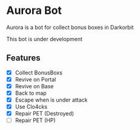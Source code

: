# Aurora Bot

Aurora is a bot for collect bonus boxes in Darkorbit

This bot is under development

## Features

- [x] Collect BonusBoxs
- [x] Revive on Portal
- [x] Revive on Base
- [x] Back to map
- [x] Escape when is under attack
- [x] Use Clo4cks
- [x] Repair PET (Destroyed)
- [ ] Repair PET (HP)
